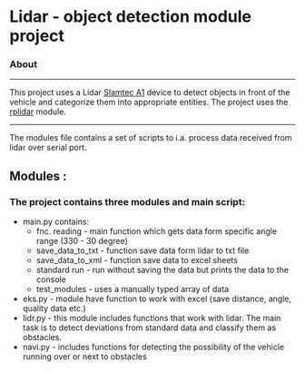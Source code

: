 # Lidar - object detection module project
### About
----------
This project uses a Lidar [Slamtec A1](https://www.slamtec.com/en/Lidar/A1) device to detect objects in front of the vehicle and categorize them into appropriate entities. The project uses the [rplidar](https://github.com/SkoltechRobotics/rplidar) module.

----------

The modules file contains a set of scripts to i.a. process data received from lidar over serial port. 

## Modules :
 ### The project contains three modules and main script:

- main.py  contains:
    - fnc. reading - main function which gets data form specific angle range (330 - 30 degree)
    - save_data_to_txt - function save data form lidar to txt file
    - save_data_to_xml - function save data to excel sheets
    - standard run - run without saving the data but prints the data to the console
    - test_modules - uses a manually typed array of data
- eks.py  -	module have function to work with excel (save distance, angle, quality data etc.)
- lidr.py - this module includes functions that work with lidar. The main task is to detect deviations
from standard data and classify them as obstacles.
- navi.py - includes functions for detecting the possibility of the vehicle running over or next to obstacles

